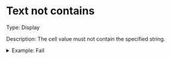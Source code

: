 # Text not contains

Type: Display

Description: The cell value must not contain the specified string.

<details>

<summary>Example: Fail</summary>

* Cell value: Description
* Rule value: rip
* Result: Fail - Cell value "Description" contains "rip"

</details>
